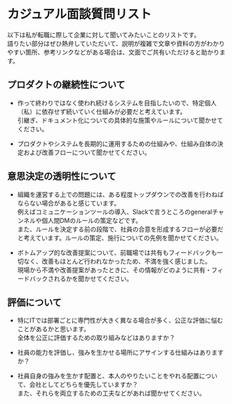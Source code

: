 # カジュアル面談質問リスト

以下は私が転職に際して企業に対して聞いてみたいことのリストです。  
語りたい部分はぜひ熱弁していただいて、説明が複雑で文章や資料の方がわかりやすい箇所、参考リンクなどがある場合は、文面でご共有いただけると助かります。

## プロダクトの継続性について

 - 作って終わりではなく使われ続けるシステムを目指したいので、特定個人（私）に依存せず続いていく仕組みが必要だと考えています。  
引継ぎ、ドキュメント化についての具体的な施策やルールについて聞かせてください。

 - プロダクトやシステムを長期的に運用するための仕組みや、仕組み自体の決定および改善フローについて聞かせてください。

## 意思決定の透明性について

 - 組織を運営する上での問題には、ある程度トップダウンでの改善を行わねばならない場合があると感じています。  
例えばコミュニケーションツールの導入、Slackで言うところのgeneralチャンネルや個人間DMのルールの策定などです。  
また、ルールを決定する前の段階で、社員の合意を形成するフローが必要だと考えています。ルールの策定、施行についての先例を聞かせてください。

 - ボトムアップ的な改善提案について、前職場では共有もフィードバックも一切なく、改善もほとんど行われなかったため、不満を強く感じました。  
現場から不満や改善提案があったときに、その情報がどのように共有・フィードバックされるかを聞かせてください。  

## 評価について

 - 特にITでは部署ごとに専門性が大きく異なる場合が多く、公正な評価に悩むことがあるかと思います。  
全体を公正に評価するための取り組みなどはありますか？

 - 社員の能力を評価し、強みを生かせる場所にアサインする仕組みはありますか？

 - 社員自身の強みを生かす配置と、本人のやりたいことをやれる配置について、会社としてどちらを優先していますか？  
また、それらを両立するための工夫などがあれば聞かせてください。

